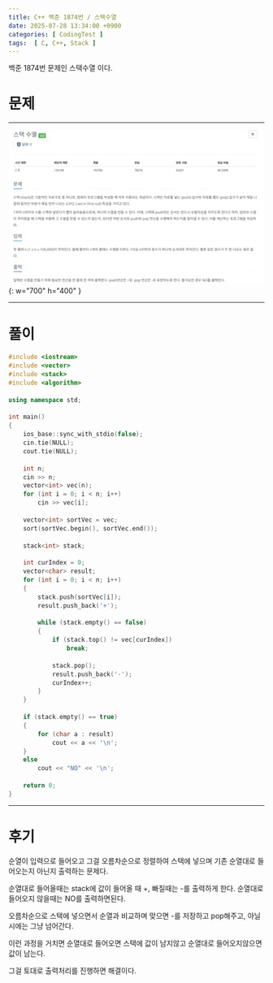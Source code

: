 ```yaml
---
title: C++ 백준 1874번 / 스택수열
date: 2025-07-28 13:34:00 +0900
categories: [ CodingTest ]  
tags:  [ C, C++, Stack ]
---
```


백준 1874번 문제인 스택수열 이다.

# 문제   
---------------------------------------

![Desktop View](/assets/img/스택수열.png){: w="700" h="400" }

---------------------------------------

# 풀이

```c++
#include <iostream>
#include <vector>
#include <stack>
#include <algorithm>

using namespace std;

int main()
{
    ios_base::sync_with_stdio(false);
    cin.tie(NULL);
    cout.tie(NULL);
    
    int n;
    cin >> n;
    vector<int> vec(n);
    for (int i = 0; i < n; i++)
        cin >> vec[i];
    
    vector<int> sortVec = vec;
    sort(sortVec.begin(), sortVec.end());
    
    stack<int> stack;
    
    int curIndex = 0;
    vector<char> result;
    for (int i = 0; i < n; i++)
    {
        stack.push(sortVec[i]);
        result.push_back('+');
        
        while (stack.empty() == false)
        {
            if (stack.top() != vec[curIndex])
                break;
            
            stack.pop();
            result.push_back('-');
            curIndex++;
        }
    }
    
    if (stack.empty() == true)
    {
        for (char a : result)
            cout << a << '\n';
    }
    else
        cout << "NO" << '\n';
    
    return 0;
}
```
---------------------------------------

# 후기

순열이 입력으로 들어오고 그걸 오름차순으로 정렬하여 스택에 넣으며 기존 순열대로 들어오는지 아닌지 출력하는 문제다.

순열대로 들어올때는 stack에 값이 들어올 때 +, 빠질때는 -를 출력하게 한다. 순열대로 들어오지 않을때는 NO를 출력하면된다.

오름차순으로 스택에 넣으면서 순열과 비교하며 맞으면 -를 저장하고 pop해주고, 아닐시에는 그냥 넘어간다.

이런 과정을 거치면 순열대로 들어오면 스택에 값이 남지않고 순열대로 들어오지않으면 값이 남는다.

그걸 토대로 출력처리를 진행하면 해결이다.
